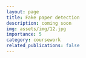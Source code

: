 ```yaml
---
layout: page
title: Fake paper detection
description: coming soon
img: assets/img/12.jpg
importance: 5
category: coursework
related_publications: false
---
```

